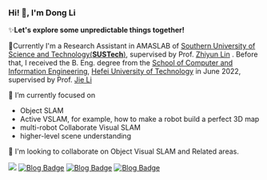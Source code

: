 ### Hi! 👏, I'm Dong Li

✨**Let's explore some unpredictable things together!**

💼Currently I'm a Research Assistant in AMASLAB of [Southern University of Science and Technology(**SUSTech**)](https://www.sustech.edu.cn/en/), supervised by Prof. [Zhiyun Lin](https://faculty.sustech.edu.cn/linzy/) .  Before that, I received the B. Eng. degree from the [School of Computer and Information Engineering](http://ci.hfut.edu.cn/), [Hefei University of Technology](http://www.hfut.edu.cn/) in June 2022, supervised by Prof. [Jie Li](http://ci.hfut.edu.cn/2020/1209/c11505a245824/page.htm)

🔭 I’m currently focused on

- Object SLAM
- Active VSLAM, for example, how to make a robot build a perfect 3D map
- multi-robot Collaborate Visual SLAM
- higher-level scene understanding

👯 I'm looking to collaborate on Object Visual SLAM and Related areas.

![](https://img.shields.io/badge/WeChat-Gaussiansphere-brightgreen) [![Blog Badge](https://img.shields.io/badge/zhihu-%E9%AB%98%E6%96%AF%E7%90%83-blue)](https://www.zhihu.com/people/li.dong) [![Blog Badge](https://img.shields.io/badge/Gmail-lidong8421bcd%40gmail.com-orange)](mailto:lidong8421bcd@gmail.com) [![Blog Badge](https://img.shields.io/badge/SUSTech%20MAIL-lid%40mail.sustech.edu.cn-red)](mailto:lid@mail.sustech.edu.cn)
